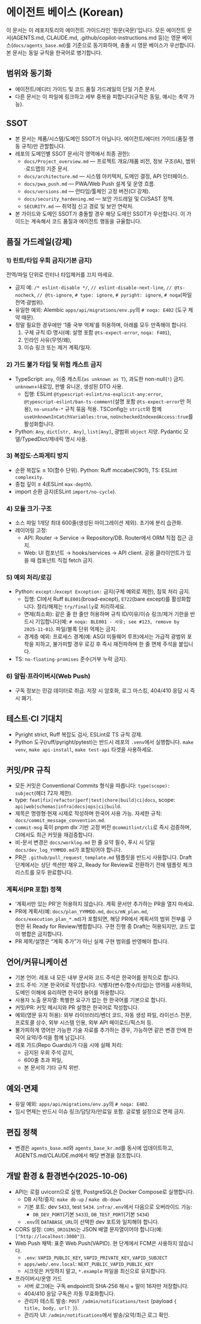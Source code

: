 # 에이전트 베이스 (Korean)

이 문서는 이 레포지토리의 에이전트 가이드라인 ‘원문(국문)’입니다. 모든 에이전트 문서(AGENTS.md, CLAUDE.md, .github/copilot-instructions.md 등)는 영문 베이스(`docs/agents_base.md`)를 기준으로 동기화하며, 충돌 시 영문 베이스가 우선합니다. 본 문서는 동일 규칙을 한국어로 병기합니다.

## 범위와 동기화
- 에이전트/에디터 가이드 및 코드 품질 가드레일의 단일 기준 문서.
- 다른 문서는 이 파일에 링크하고 세부 중복을 피합니다(규칙은 동일, 예시는 축약 가능).

## SSOT
- 본 문서는 제품/시스템/도메인 SSOT가 아닙니다. 에이전트/에디터 가이드(품질·행동 규칙)만 관할합니다.
- 레포의 도메인별 SSOT 문서(각 영역에서 최종 권한):
  - `docs/Project_overview.md` — 프로젝트 개요/제품 비전, 정보 구조(IA), 범위·로드맵의 기준 문서.
  - `docs/architecture.md` — 시스템 아키텍처, 도메인 결정, API 인터페이스.
  - `docs/pwa_push.md` — PWA/Web Push 설계 및 운영 흐름.
  - `docs/versions.md` — 런타임/툴체인 고정 버전(CI 강제).
  - `docs/security_hardening.md` — 보안 가드레일 및 CI/SAST 정책.
  - `SECURITY.md` — 취약점 신고 경로 및 보안 연락처.
- 본 가이드와 도메인 SSOT가 충돌할 경우 해당 도메인 SSOT가 우선합니다. 이 가이드는 계속해서 코드 품질과 에이전트 행동을 규율합니다.

## 품질 가드레일(강제)

### 1) 린트/타입 우회 금지(기본 금지)
전역/파일 단위로 린터나 타입체커를 끄지 마세요.
- 금지 예: `/* eslint-disable */`, `// eslint-disable-next-line`, `// @ts-nocheck`, `// @ts-ignore`, `# type: ignore`, `# pyright: ignore`, `# noqa`(파일 전역·광범위).
- 유일한 예외: Alembic `apps/api/migrations/env.py`의 `# noqa: E402` (도구 제약 때문).
- 정말 필요한 경우에만 ‘1줄 국부 억제’를 허용하며, 아래를 모두 만족해야 합니다.
  1) 구체 규칙 ID 명시(예: 설명 포함 `@ts-expect-error`, `noqa: F401`),
  2) 인라인 사유(무엇/왜),
  3) 이슈 링크 또는 제거 계획/일자.

### 2) 가드 불가 타입 및 위험 캐스트 금지
- TypeScript: `any`, 이중 캐스트(`as unknown as T`), 과도한 non-null(`!`) 금지. `unknown`+내로잉, 판별 유니온, 생성된 DTO 사용.
  - 집행: ESLint `@typescript-eslint/no-explicit-any:error`, `@typescript-eslint/ban-ts-comment`(설명 포함 `@ts-expect-error`만 허용), `no-unsafe-*` 규칙 묶음 적용. TSConfig는 `strict`와 함께 `useUnknownInCatchVariables:true`, `noUncheckedIndexedAccess:true`를 활성화합니다.
- Python: `Any`, `dict[str, Any]`, `list[Any]`, 광범위 `object` 지양. Pydantic 모델/TypedDict/제네릭 명시 사용.

### 3) 복잡도·스파게티 방지
- 순환 복잡도 ≤ 10(함수 단위). Python: Ruff mccabe(C901), TS: ESLint `complexity`.
- 중첩 깊이 ≤ 4(ESLint `max-depth`).
- import 순환 금지(ESLint `import/no-cycle`).

### 4) 모듈 크기·구조
- 소스 파일 1개당 최대 600줄(생성된 마이그레이션 제외). 초기에 분리 습관화.
- 레이어링 고정:
  - API: Router → Service → Repository/DB. Router에서 ORM 직접 접근 금지.
  - Web: UI 컴포넌트 → hooks/services → API client. 공용 클라이언트가 있을 때 컴포넌트 직접 fetch 금지.

### 5) 예외 처리/로깅
- Python: `except:`/`except Exception:` 금지(구체 예외로 제한), 침묵 처리 금지.
  - 집행: CI에서 Ruff `BLE001`(broad-except), `E722`(bare except)를 활성화합니다. 정리/해제는 `try/finally`로 처리하세요.
  - 면제(최소화): 같은 줄 한 줄만 허용하며 규칙 ID/이유/이슈 링크/제거 기한을 반드시 기입합니다(예: `# noqa: BLE001 - 사유; see #123, remove by 2025-11-01`). 파일/블록 단위 억제는 금지.
  - 경계층 예외: 프로세스 경계(예: ASGI 미들웨어 루프)에서는 가급적 광범위 포착을 피하고, 불가피할 경우 로깅 후 즉시 재전파하며 한 줄 면제 주석을 붙입니다.
- TS: `no-floating-promises` 준수(거부 누락 금지).

### 6) 알림·프라이버시(Web Push)
- 구독 정보는 민감 데이터로 취급. 저장 시 암호화, 로그 마스킹, 404/410 응답 시 즉시 폐기.

## 테스트·CI 기대치
- Pyright strict, Ruff 복잡도 검사, ESLint로 TS 규칙 강제.
- Python 도구(ruff/pyright/pytest)는 반드시 레포의 `.venv`에서 실행합니다. `make venv`, `make api-install`, `make test-api` 타겟을 사용하세요.

## 커밋/PR 규칙
- 모든 커밋은 Conventional Commits 형식을 따릅니다: `type(scope): subject`(헤더 72자 제한).
- type: `feat|fix|refactor|perf|test|chore|build|ci|docs`, scope: `api|web|schemas|infra|docs|ops|ci|build`.
- 제목은 명령형·현재 시제로 작성하며 한국어 사용 가능. 자세한 규칙: `docs/commit_message_convention.md`.
- `commit-msg` 훅이 pnpm dlx 기반 고정 버전 `@commitlint/cli`로 즉시 검증하며, CI에서도 최근 커밋을 재검증합니다.
- 비-문서 변경은 `docs/worklog.md` 한 줄 요약 필수, 푸시 시 당일 `docs/dev_log_YYMMDD.md`가 포함되어야 합니다.
 - PR은 `.github/pull_request_template.md` 템플릿을 반드시 사용합니다. Draft 단계에서는 상단 섹션만 채우고, Ready for Review로 전환하기 전에 템플릿 체크리스트를 모두 완료합니다.

### 계획서(PR 포함) 정책
- ‘계획서만 있는 PR’은 허용하지 않습니다. 계획 문서만 추가하는 PR을 열지 마세요.
- PR에 계획서(예: `docs/plan_YYMMDD.md`, `docs/mN_plan.md`, `docs/execution_plan_*.md`)가 포함되면, 해당 PR에서 계획서의 범위 전부를 구현한 뒤 Ready for Review/병합합니다. 구현 진행 중 Draft는 허용되지만, 코드 없이 병합은 금지합니다.
- PR 제목/설명은 “계획 추가”가 아닌 실제 구현 범위를 반영해야 합니다.

## 언어/커뮤니케이션
- 기본 언어: 레포 내 모든 내부 문서와 코드 주석은 한국어를 원칙으로 합니다.
- 코드 주석: 기본 한국어로 작성합니다. 식별자(변수/함수/타입)는 영어를 사용하되, 도메인 이해에 유리하면 한국어 용어를 허용합니다.
- 사용자 노출 문자열: 특별한 요구가 없는 한 한국어를 기본으로 합니다.
- 커밋/PR: 커밋 메시지와 PR 설명은 한국어로 작성합니다.
- 예외(영문 유지 허용): 외부 라이브러리/벤더 코드, 자동 생성 파일, 라이선스 전문, 프로토콜 상수, 외부 시스템 인용, 외부 API 페이로드/픽스처 등.
- 불가피하게 영어만 가능한 기술 자료를 추가하는 경우, 가능하면 같은 변경 안에 한국어 요약/주석을 함께 남깁니다.
- 레포 가드(Repo Guards)가 다음 시에 실패 처리:
  - 금지된 우회 주석 감지,
  - 600줄 초과 파일,
  - 본 문서의 기타 규칙 위반.

## 예외·면제
- 유일 예외: `apps/api/migrations/env.py`의 `# noqa: E402`.
- 임시 면제는 반드시 이슈 링크/담당자/만료일 포함. 글로벌 설정으로 면제 금지.

## 편집 정책
- 변경은 `agents_base.md`와 `agents_base_kr.md`를 동시에 업데이트하고, AGENTS.md/CLAUDE.md에서 해당 변경을 참조합니다.

## 개발 환경 & 환경변수(2025‑10‑06)
- API는 로컬 uvicorn으로 실행, PostgreSQL은 Docker Compose로 실행합니다.
  - DB 시작/중지: `make db-up` / `make db-down`
  - 기본 포트: dev `5433`, test `5434`. `infra/.env`에서 다음으로 오버라이드 가능:
    - `DB_DEV_PORT`(기본 `5433`), `DB_TEST_PORT`(기본 `5434`)
  - `.env`의 `DATABASE_URL`이 선택한 dev 포트와 일치해야 합니다.
- CORS 설정: `CORS_ORIGINS`는 JSON 배열 문자열이어야 합니다(예: `["http://localhost:3000"]`).
- Web Push 채택: 표준 Web Push(VAPID). 현 단계에서 FCM은 사용하지 않습니다.
  - `.env`: `VAPID_PUBLIC_KEY`, `VAPID_PRIVATE_KEY`, `VAPID_SUBJECT`
  - `apps/web/.env.local`: `NEXT_PUBLIC_VAPID_PUBLIC_KEY`
  - 시크릿은 커밋하지 말고, `*.example` 파일을 최신으로 유지합니다.
- 프라이버시/운영 가드
  - 서버 로그에는 구독 endpoint의 SHA‑256 해시 + 말미 16자만 저장합니다.
  - 404/410 응답 구독은 자동 무효화합니다.
  - 관리자 테스트 발송: `POST /admin/notifications/test` (payload `{ title, body, url? }`).
  - 관리자 UI: `/admin/notifications`에서 발송/요약/최근 로그 확인.
